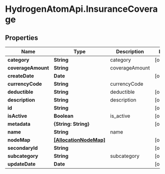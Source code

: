 # HydrogenAtomApi.InsuranceCoverage

## Properties
Name | Type | Description | Notes
------------ | ------------- | ------------- | -------------
**category** | **String** | category | [optional] 
**coverageAmount** | **String** | coverageAmount | 
**createDate** | **Date** |  | [optional] 
**currencyCode** | **String** | currencyCode | 
**deductible** | **String** | deductible | [optional] 
**description** | **String** | description | [optional] 
**id** | **String** |  | [optional] 
**isActive** | **Boolean** | is_active | [optional] 
**metadata** | **{String: String}** |  | [optional] 
**name** | **String** | name | 
**nodeMap** | [**[AllocationNodeMap]**](AllocationNodeMap.md) |  | [optional] 
**secondaryId** | **String** |  | [optional] 
**subcategory** | **String** | subcategory | [optional] 
**updateDate** | **Date** |  | [optional] 


